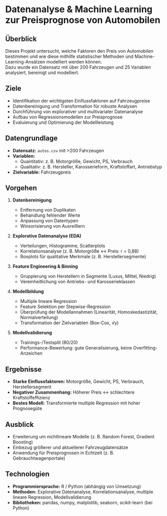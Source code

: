 
# Datenanalyse & Machine Learning zur Preisprognose von Automobilen

## Überblick
Dieses Projekt untersucht, welche Faktoren den Preis von Automobilen bestimmen und wie diese mithilfe statistischer Methoden und Machine-Learning-Ansätzen modelliert werden können.  
Dazu wurde ein Datensatz mit über 200 Fahrzeugen und 25 Variablen analysiert, bereinigt und modelliert.

## Ziele
- Identifikation der wichtigsten Einflussfaktoren auf Fahrzeugpreise  
- Datenbereinigung und Transformation für robuste Analysen  
- Durchführung von explorativer und multivariater Datenanalyse  
- Aufbau von Regressionsmodellen zur Preisprognose  
- Evaluierung und Optimierung der Modellleistung  

## Datengrundlage
- **Datensatz:** `autos.csv` mit >200 Fahrzeugen  
- **Variablen:**  
  - Quantitativ: z. B. Motorgröße, Gewicht, PS, Verbrauch  
  - Qualitativ: z. B. Hersteller, Karosserieform, Kraftstoffart, Antriebstyp  
- **Zielvariable:** Fahrzeugpreis  

## Vorgehen
1. **Datenbereinigung**  
   - Entfernung von Duplikaten  
   - Behandlung fehlender Werte  
   - Anpassung von Datentypen  
   - Winsorisierung von Ausreißern  

2. **Explorative Datenanalyse (EDA)**  
   - Verteilungen, Histogramme, Scatterplots  
   - Korrelationsanalyse (z. B. Motorgröße ↔ Preis: r = 0,88)  
   - Boxplots für qualitative Merkmale (z. B. Herstellersegmente)  

3. **Feature Engineering & Binning**  
   - Gruppierung von Herstellern in Segmente (Luxus, Mittel, Niedrig)  
   - Vereinheitlichung von Antriebs- und Karosserieklassen  

4. **Modellbildung**  
   - Multiple lineare Regression  
   - Feature Selektion per Stepwise-Regression  
   - Überprüfung der Modellannahmen (Linearität, Homoskedastizität, Normalverteilung)  
   - Transformation der Zielvariablen (Box-Cox, √y)  

5. **Modellvalidierung**  
   - Trainings-/Testsplit (80/20)  
   - Performance-Bewertung: gute Generalisierung, keine Overfitting-Anzeichen  

## Ergebnisse
- **Starke Einflussfaktoren:** Motorgröße, Gewicht, PS, Verbrauch, Herstellersegment  
- **Negativer Zusammenhang:** Höherer Preis ↔ schlechtere Kraftstoffeffizienz  
- **Bestes Modell:** Transformierte multiple Regression mit hoher Prognosegüte  

## Ausblick
- Erweiterung um nichtlineare Modelle (z. B. Random Forest, Gradient Boosting)  
- Einbezug größerer und aktuellerer Fahrzeugdatensätze  
- Anwendung für Preisprognosen in Echtzeit (z. B. Gebrauchtwagenportale)  

## Technologien
- **Programmiersprache:** R / Python (abhängig von Umsetzung)  
- **Methoden:** Explorative Datenanalyse, Korrelationsanalyse, multiple lineare Regression, Modellvalidierung  
- **Bibliotheken:** pandas, numpy, matplotlib, seaborn, scikit-learn (bei Python)  



